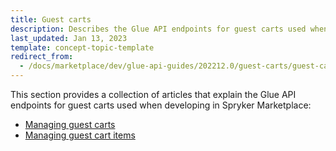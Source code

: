 ```yaml
---
title: Guest carts
description: Describes the Glue API endpoints for guest carts used when developing in Spryker Marketplace
last_updated: Jan 13, 2023
template: concept-topic-template
redirect_from:
  - /docs/marketplace/dev/glue-api-guides/202212.0/guest-carts/guest-carts.html
---
```


This section provides a collection of articles that explain the Glue API endpoints for guest carts used when developing in Spryker Marketplace:
* [Managing guest carts](/docs/pbc/all/cart-and-checkout/{{page.version}}/base-shop/marketplace/manage-using-glue-api/guest-carts/manage-guest-carts.html)
* [Managing guest cart items](/docs/pbc/all/cart-and-checkout/{{page.version}}/base-shop/marketplace/manage-using-glue-api/guest-carts/manage-guest-cart-items.html)
